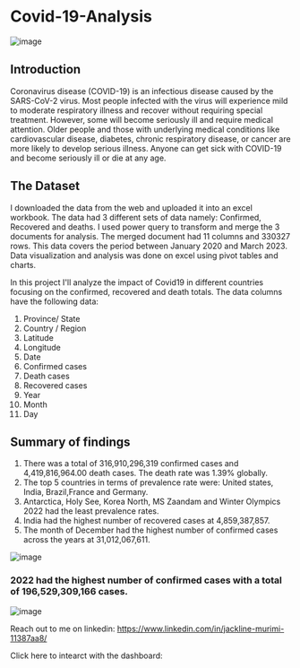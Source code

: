 # Covid-19-Analysis
![image](https://encrypted-tbn0.gstatic.com/images?q=tbn:ANd9GcSx489dyNyzRzROzk81VQfnhKReRHwHYt3OhQ&usqp=CAU)

## Introduction

Coronavirus disease (COVID-19) is an infectious disease caused by the SARS-CoV-2 virus. Most people infected with the virus will experience mild to moderate respiratory illness and recover without requiring special treatment. However, some will become seriously ill and require medical attention. Older people and those with underlying medical conditions like cardiovascular disease, diabetes, chronic respiratory disease, or cancer are more likely to develop serious illness. Anyone can get sick with COVID-19 and become seriously ill or die at any age. 

## The Dataset

I downloaded the data from the web and uploaded it into an excel workbook. The data had 3 different sets of data namely: Confirmed, Recovered and deaths. I used power query to transform and merge the 3 documents for analysis. The merged document had 11 columns and 330327 rows. This data covers the period between January 2020 and March 2023.
Data visualization and analysis was done on excel using pivot tables and charts.

In this project I'll analyze the impact of Covid19 in different countries focusing on the confirmed, recovered and death totals. The data columns have the following data:
1. Province/ State
2. Country / Region
3. Latitude
4. Longitude
5. Date
6. Confirmed cases
7. Death cases
8. Recovered cases
9. Year
10. Month
11. Day

## Summary of findings

1. There was a total of  316,910,296,319 confirmed cases and 4,419,816,964.00 death cases. The death rate was 1.39% globally.
2. The top 5 countries in terms of prevalence rate were: United states, India, Brazil,France and Germany. 
3. Antarctica, Holy See, Korea North, MS Zaandam and Winter Olympics 2022 had the least prevalence rates.
4. India had the highest number of recovered cases at  4,859,387,857. 
5. The month of December had the highest number of confirmed cases across the years at  31,012,067,611.

![image](https://user-images.githubusercontent.com/118395584/233105607-3ea25f63-002f-459e-96c6-47b3b33ab878.png)

### 2022 had the highest number of confirmed cases with a total of  196,529,309,166 cases.
![image](https://user-images.githubusercontent.com/118395584/233107473-8920bfbd-b574-4922-ae21-ad8e2b868784.png)



Reach out to me on linkedin: https://www.linkedin.com/in/jackline-murimi-11387aa8/

Click here to intearct with the dashboard: 



